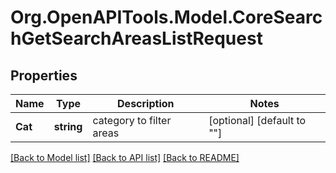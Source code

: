 # Org.OpenAPITools.Model.CoreSearchGetSearchAreasListRequest

## Properties

Name | Type | Description | Notes
------------ | ------------- | ------------- | -------------
**Cat** | **string** | category to filter areas | [optional] [default to ""]

[[Back to Model list]](../README.md#documentation-for-models) [[Back to API list]](../README.md#documentation-for-api-endpoints) [[Back to README]](../README.md)

